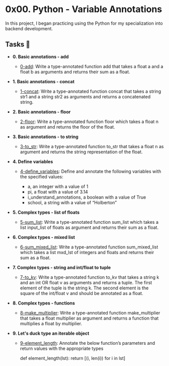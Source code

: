 # 0x00. Python - Variable Annotations 

In this project, I began practicing using the Python for my specialization into backend development.
## Tasks :page_with_curl:

* **0. Basic annotations - add**
  * [0-add](./0-add.py): Write a type-annotated function add that takes a float a and a float b as arguments and returns their sum as a float. 


* **1. Basic annotations - concat**
  * [1-concat](./1-concat.py): Write a type-annotated function concat that takes a string str1 and a string str2 as arguments and returns a concatenated string.



* **2. Basic annotations - floor**
  * [2-floor](./2-floor.py): Write a type-annotated function floor which takes a float n as argument and returns the floor of the float.



* **3. Basic annotations - to string**
  * [3-to_str](./3-to_str.py): Write a type-annotated function to_str that takes a float n as argument and returns the string representation of the float.



* **4. Define variables**
  * [4-define_variables](./4-define_variables.py): Define and annotate the following variables with the specified values:

    - a, an integer with a value of 1
    - pi, a float with a value of 3.14
    - i_understand_annotations, a boolean with a value of True
    - school, a string with a value of “Holberton”




* **5. Complex types - list of floats**
  * [5-sum_list](./5-sum_list.py): Write a type-annotated function sum_list which takes a list input_list of floats as argument and returns their sum as a float.



* **6. Complex types - mixed list**
  * [6-sum_mixed_list](./6-sum_mixed_list.py): Write a type-annotated function sum_mixed_list which takes a list mxd_lst of integers and floats and returns their sum as a float.



* **7. Complex types - string and int/float to tuple**
  * [7-to_kv](./7-to_kv.py): Write a type-annotated function to_kv that takes a string k and an int OR float v as arguments and returns a tuple. The first element of the tuple is the string k. The second element is the square of the int/float v and should be annotated as a float.



* **8. Complex types - functions**
  * [8-make_multiplier](./8-make_multiplier.py): Write a type-annotated function make_multiplier that takes a float multiplier as argument and returns a function that multiplies a float by multiplier.



* **9. Let's duck type an iterable object**
  * [9-element_length](./9-element_length.py): Annotate the below function’s parameters and return values with the appropriate types

    def element_length(lst):
        return [(i, len(i)) for i in lst]
